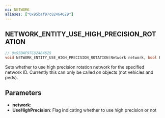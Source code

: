 ```yaml
---
ns: NETWORK
aliases: ["0x95baf97c82464629"]
---
```

## NETWORK_ENTITY_USE_HIGH_PRECISION_ROTATION

```c
// 0x95BAF97C82464629
void NETWORK_ENTITY_USE_HIGH_PRECISION_ROTATION(Network network, bool UseHighPrecision);
```

Sets whether to use high precision rotation network for the specified network ID. Currently this can only be called on objects (not vehicles and peds).


## Parameters
* **network**: 
* **UseHighPrecision**: Flag indicating whether to use high precision or not
